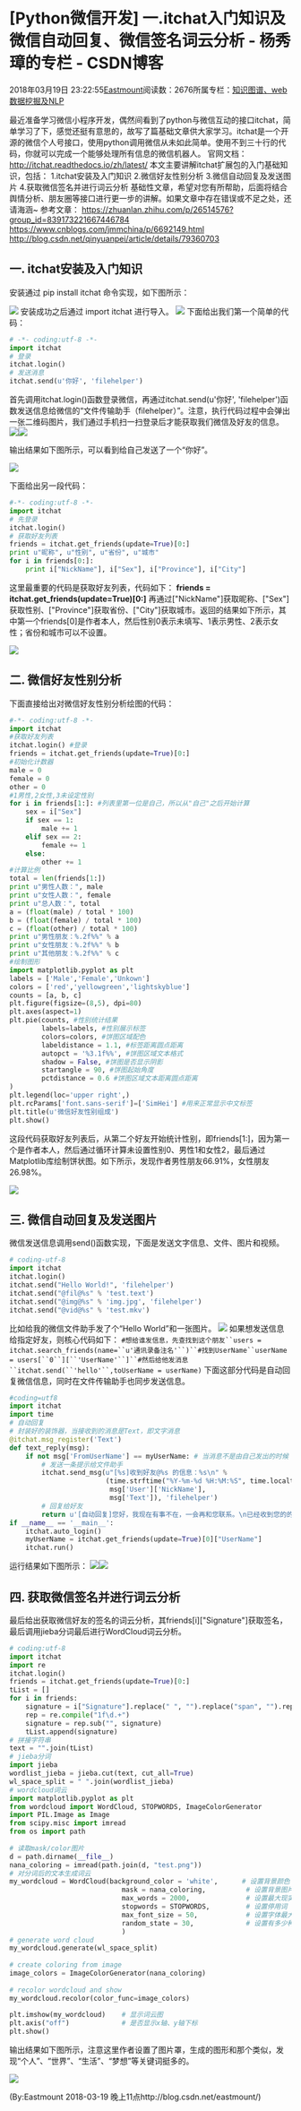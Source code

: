 
# [Python微信开发] 一.itchat入门知识及微信自动回复、微信签名词云分析 - 杨秀璋的专栏 - CSDN博客

2018年03月19日 23:22:55[Eastmount](https://me.csdn.net/Eastmount)阅读数：2676所属专栏：[知识图谱、web数据挖掘及NLP](https://blog.csdn.net/column/details/eastmount-kgdmnlp.html)



最近准备学习微信小程序开发，偶然间看到了python与微信互动的接口itchat，简单学习了下，感觉还挺有意思的，故写了篇基础文章供大家学习。itchat是一个开源的微信个人号接口，使用python调用微信从未如此简单。使用不到三十行的代码，你就可以完成一个能够处理所有信息的微信机器人。
官网文档：http://itchat.readthedocs.io/zh/latest/
本文主要讲解itchat扩展包的入门基础知识，包括：
1.itchat安装及入门知识
2.微信好友性别分析
3.微信自动回复及发送图片
4.获取微信签名并进行词云分析
基础性文章，希望对您有所帮助，后面将结合舆情分析、朋友圈等接口进行更一步的讲解。如果文章中存在错误或不足之处，还请海涵~
参考文章：
https://zhuanlan.zhihu.com/p/26514576?group_id=839173221667446784
https://www.cnblogs.com/jmmchina/p/6692149.html
http://blog.csdn.net/qinyuanpei/article/details/79360703


## 一. itchat安装及入门知识
安装通过 pip install itchat 命令实现，如下图所示：

![](//img-blog.csdn.net/20180319215428596)
安装成功之后通过 import itchat 进行导入。
![](//img-blog.csdn.net/20180319215540496)
下面给出我们第一个简单的代码：
```python
# -*- coding:utf-8 -*-
import itchat
# 登录
itchat.login()
# 发送消息
itchat.send(u'你好', 'filehelper')
```
首先调用itchat.login()函数登录微信，再通过itchat.send(u'你好', 'filehelper')函数发送信息给微信的“文件传输助手（filehelper）”。注意，执行代码过程中会弹出一张二维码图片，我们通过手机扫一扫登录后才能获取我们微信及好友的信息。
![](//img-blog.csdn.net/20180319220744674)![](//img-blog.csdn.net/2018031922081133)

输出结果如下图所示，可以看到给自己发送了一个“你好”。

![](//img-blog.csdn.net/20180319221817916)

下面给出另一段代码：

```python
#-*- coding:utf-8 -*-
import itchat
# 先登录
itchat.login()
# 获取好友列表
friends = itchat.get_friends(update=True)[0:]
print u"昵称", u"性别", u"省份", u"城市"
for i in friends[0:]:
    print i["NickName"], i["Sex"], i["Province"], i["City"]
```
这里最重要的代码是获取好友列表，代码如下：
**friends = itchat.get_friends(update=True)[0:]**
再通过["NickName"]获取昵称、["Sex"]获取性别、["Province"]获取省份、["City"]获取城市。返回的结果如下所示，其中第一个friends[0]是作者本人，然后性别0表示未填写、1表示男性、2表示女性；省份和城市可以不设置。

![](//img-blog.csdn.net/20180319222744405)



## 二. 微信好友性别分析
下面直接给出对微信好友性别分析绘图的代码：

```python
#-*- coding:utf-8 -*-
import itchat
#获取好友列表
itchat.login() #登录
friends = itchat.get_friends(update=True)[0:]
#初始化计数器
male = 0
female = 0
other = 0
#1男性,2女性,3未设定性别
for i in friends[1:]: #列表里第一位是自己，所以从"自己"之后开始计算
    sex = i["Sex"]
    if sex == 1:
        male += 1
    elif sex == 2:
        female += 1
    else:
        other += 1
#计算比例
total = len(friends[1:])
print u"男性人数：", male
print u"女性人数：", female
print u"总人数：", total
a = (float(male) / total * 100)
b = (float(female) / total * 100)
c = (float(other) / total * 100)
print u"男性朋友：%.2f%%" % a
print u"女性朋友：%.2f%%" % b
print u"其他朋友：%.2f%%" % c
#绘制图形
import matplotlib.pyplot as plt
labels = ['Male','Female','Unkown']
colors = ['red','yellowgreen','lightskyblue']
counts = [a, b, c]
plt.figure(figsize=(8,5), dpi=80)
plt.axes(aspect=1) 
plt.pie(counts, #性别统计结果
        labels=labels, #性别展示标签
        colors=colors, #饼图区域配色
        labeldistance = 1.1, #标签距离圆点距离
        autopct = '%3.1f%%', #饼图区域文本格式
        shadow = False, #饼图是否显示阴影
        startangle = 90, #饼图起始角度
        pctdistance = 0.6 #饼图区域文本距离圆点距离
)
plt.legend(loc='upper right',)
plt.rcParams['font.sans-serif']=['SimHei'] #用来正常显示中文标签
plt.title(u'微信好友性别组成')
plt.show()
```
这段代码获取好友列表后，从第二个好友开始统计性别，即friends[1:]，因为第一个是作者本人，然后通过循环计算未设置性别0、男性1和女性2，最后通过Matplotlib库绘制饼状图。如下所示，发现作者男性朋友66.91%，女性朋友26.98%。

![](//img-blog.csdn.net/20180319223704718)



## 三. 微信自动回复及发送图片

微信发送信息调用send()函数实现，下面是发送文字信息、文件、图片和视频。

```python
# coding-utf-8
import itchat
itchat.login()
itchat.send("Hello World!", 'filehelper')
itchat.send("@fil@%s" % 'test.text')
itchat.send("@img@%s" % 'img.jpg', 'filehelper')
itchat.send("@vid@%s" % 'test.mkv')
```
比如给我的微信文件助手发了个“Hello World”和一张图片。
![](//img-blog.csdn.net/20180319225047620)
如果想发送信息给指定好友，则核心代码如下：
`#想给谁发信息，先查找到这个朋友``users = itchat.search_friends(name=``u'通讯录备注名'``)``#找到UserName``userName = users[``0``][``'UserName'``]``#然后给他发消息``itchat.send(``'hello'``,toUserName = userName)`
下面这部分代码是自动回复微信信息，同时在文件传输助手也同步发送信息。
```python
#coding=utf8
import itchat
import time
# 自动回复
# 封装好的装饰器，当接收到的消息是Text，即文字消息
@itchat.msg_register('Text')
def text_reply(msg):
    if not msg['FromUserName'] == myUserName: # 当消息不是由自己发出的时候
        # 发送一条提示给文件助手
        itchat.send_msg(u"[%s]收到好友@%s 的信息：%s\n" %
                        (time.strftime("%Y-%m-%d %H:%M:%S", time.localtime(msg['CreateTime'])),
                         msg['User']['NickName'],
                         msg['Text']), 'filehelper')
        # 回复给好友
        return u'[自动回复]您好，我现在有事不在，一会再和您联系。\n已经收到您的的信息：%s\n' % (msg['Text'])
if __name__ == '__main__':
    itchat.auto_login()
    myUserName = itchat.get_friends(update=True)[0]["UserName"]
    itchat.run()
```
运行结果如下图所示：
![](//img-blog.csdn.net/20180319231122930)![](//img-blog.csdn.net/20180319231158349)


## 四. 获取微信签名并进行词云分析

最后给出获取微信好友的签名的词云分析，其friends[i]["Signature"]获取签名，最后调用jieba分词最后进行WordCloud词云分析。
```python
# coding:utf-8
import itchat
import re
itchat.login()
friends = itchat.get_friends(update=True)[0:]
tList = []
for i in friends:
    signature = i["Signature"].replace(" ", "").replace("span", "").replace("class", "").replace("emoji", "")
    rep = re.compile("1f\d.+")
    signature = rep.sub("", signature)
    tList.append(signature)
# 拼接字符串
text = "".join(tList)
# jieba分词
import jieba
wordlist_jieba = jieba.cut(text, cut_all=True)
wl_space_split = " ".join(wordlist_jieba)
# wordcloud词云
import matplotlib.pyplot as plt
from wordcloud import WordCloud, STOPWORDS, ImageColorGenerator   
import PIL.Image as Image
from scipy.misc import imread
from os import path
  
# 读取mask/color图片  
d = path.dirname(__file__)  
nana_coloring = imread(path.join(d, "test.png"))  
# 对分词后的文本生成词云  
my_wordcloud = WordCloud(background_color = 'white',      # 设置背景颜色  
                            mask = nana_coloring,          # 设置背景图片  
                            max_words = 2000,              # 设置最大现实的字数  
                            stopwords = STOPWORDS,         # 设置停用词  
                            max_font_size = 50,            # 设置字体最大值  
                            random_state = 30,             # 设置有多少种随机生成状态，即有多少种配色方案  
                            )
# generate word cloud   
my_wordcloud.generate(wl_space_split)  
  
# create coloring from image    
image_colors = ImageColorGenerator(nana_coloring)  
  
# recolor wordcloud and show    
my_wordcloud.recolor(color_func=image_colors)  
  
plt.imshow(my_wordcloud)    # 显示词云图  
plt.axis("off")             # 是否显示x轴、y轴下标  
plt.show()
```
输出结果如下图所示，注意这里作者设置了图片罩，生成的图形和那个类似，发现“个人”、“世界”、“生活”、“梦想”等关键词挺多的。

![](//img-blog.csdn.net/20180319231617680)

(By:Eastmount 2018-03-19 晚上11点http://blog.csdn.net/eastmount/)




